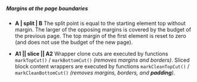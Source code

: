 



##### Margins at the page boundaries

- **A | split | B**
  The split point is equal to the starting element top without margin.
  The larger of the opposing margins is covered by the budget of the previous page.
  The top margin of the first element is reset to zero (and does not use the budget of the new page).

- **A1 || slice || A2**
  Wrapper clone cuts are executed by functions `markTopCut()` / `markBottomCut()`
  *(removes margins and borders)*.
  Sliced block content wrappers are executed by functions `markCleanTopCut()` / `markCleanBottomCut()`
  *(removes margins, borders, and **padding**)*.
